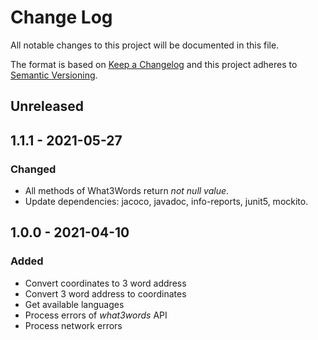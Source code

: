 # Change Log
All notable changes to this project will be documented in this file.

The format is based on [Keep a Changelog](http://keepachangelog.com/)
and this project adheres to [Semantic Versioning](https://semver.org/spec/v2.0.0.html).

## Unreleased

## 1.1.1 - 2021-05-27
### Changed
-   All methods of What3Words return _not null value_.
-   Update dependencies: jacoco, javadoc, info-reports, junit5, mockito.

## 1.0.0 - 2021-04-10
### Added
-   Convert coordinates to 3 word address
-   Convert 3 word address to coordinates
-   Get available languages
-   Process errors of _what3words_ API
-   Process network errors
